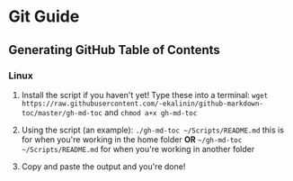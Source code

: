# Git Guide

## Generating GitHub Table of Contents

### Linux

1. Install the script if you haven't yet! Type these into a terminal: `wget https://raw.githubusercontent.com/-ekalinin/github-markdown-toc/master/gh-md-toc` and `chmod a+x gh-md-toc`

2. Using the script (an example): `./gh-md-toc ~/Scripts/README.md` this is for when you're working in the home folder **OR** `~/gh-md-toc ~/Scripts/README.md` for when you're working in another folder
3. Copy and paste the output and you're done!

